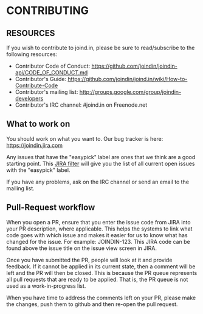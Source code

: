 # CONTRIBUTING

## RESOURCES

If you wish to contribute to joind.in, please be sure to
read/subscribe to the following resources:

 -  Contributor Code of Conduct: https://github.com/joindin/joindin-api/CODE_OF_CONDUCT.md
 -  Contributor's Guide:
    https://github.com/joindin/joind.in/wiki/How-to-Contribute-Code
 -  Contributor's mailing list:
    http://groups.google.com/group/joindin-developers
 -  Contributor's IRC channel:
    #joind.in on Freenode.net

## What to work on

You should work on what you want to. Our bug tracker is
here: https://joindin.jira.com

Any issues that have the "easypick" label are ones that we think
are a good starting point. This [JIRA filter](https://joindin.jira.com/secure/IssueNavigator.jspa?mode=hide&requestId=10510)
will give you the list of all current open issues with the "easypick" label.

If you have any problems, ask on the IRC channel or send an email to
the mailing list.


## Pull-Request workflow

When you open a PR, ensure that you enter the issue code from
JIRA into your PR description, where applicable. This helps
the systems to link what code goes with which issue and makes
it easier for us to know what has changed for the issue.
For example: JOINDIN-123. This JIRA code can be found above
the issue title on the issue view screen in JIRA.

Once you have submitted the PR, people will look at it and
provide feedback. If it cannot be applied in its current
state, then a comment will be left and the PR will then be
closed. This is because the PR queue represents all pull
requests that are ready to be applied. That is, the PR queue
is not used as a work-in-progress list.

When you have time to address the comments left on your PR,
please make the changes, push them to github and then re-open
the pull request.
